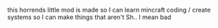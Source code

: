 this horrends little mod is made so I can learn mincraft coding / create systems so I can make things that aren't Sh.. I mean bad

